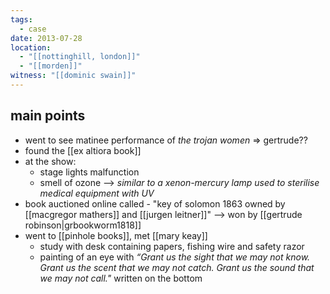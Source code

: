 ```yaml
---
tags:
  - case
date: 2013-07-28
location:
  - "[[nottinghill, london]]"
  - "[[morden]]"
witness: "[[dominic swain]]"
---
```

## main points
- went to see matinee performance of *the trojan women*
		=> gertrude??
- found the [[ex altiora book]] 
- at the show:
	- stage lights malfunction 
	- smell of ozone --> *similar to a xenon-mercury lamp  used to sterilise medical equipment with UV*
- book auctioned online called - "key of solomon 1863 owned by [[macgregor mathers]] and [[jurgen leitner]]" --> won by [[gertrude robinson|grbookworm1818]]
- went to [[pinhole books]], met [[mary keay]]
	- study with desk containing papers, fishing wire and safety razor
	- painting of an eye with *“Grant us the sight that we may not know. Grant us the scent that we may not catch. Grant us the sound that we may not call."* written on the bottom
